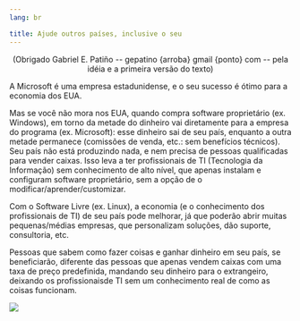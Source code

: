 ```yaml
---
lang: br

﻿title: Ajude outros países, inclusive o seu
---
```


<center>(Obrigado Gabriel E. Patiño -- gepatino {arroba} gmail {ponto} com -- pela idéia e a primeira versão do texto)</center>

A Microsoft é uma empresa estadunidense, e o seu sucesso é ótimo para a economia dos EUA.

Mas se você não mora nos EUA, quando compra software proprietário (ex. Windows), em torno da metade do dinheiro vai diretamente para a empresa do programa (ex. Microsoft): esse dinheiro sai de seu país, enquanto a outra metade permanece (comissões de venda, etc.: sem benefícios técnicos). Seu país não está produzindo nada, e nem precisa de pessoas qualificadas para vender caixas. Isso leva a ter profissionais de TI (Tecnologia da Informação) sem conhecimento de alto nível, que apenas instalam e configuram software proprietário, sem a opção de o modificar/aprender/customizar.

Com o Software Livre (ex. Linux), a economia (e o conhecimento dos profissionais de TI) de seu país pode melhorar, já que poderão abrir muitas pequenas/médias empresas, que personalizam soluções, dão suporte, consultoria, etc.

Pessoas que sabem como fazer coisas e ganhar dinheiro em seu país, se beneficiarão, diferente das pessoas que apenas vendem caixas com uma taxa de preço predefinida, mandando seu dinheiro para o extrangeiro, deixando os profissionaisde TI sem um conhecimento real de como as coisas funcionam.

<img src="Images/earth.png" />




